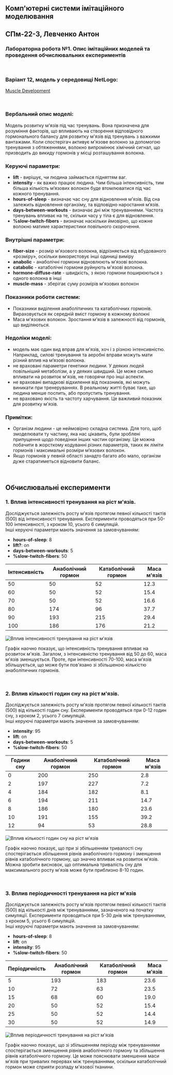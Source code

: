 ## Комп'ютерні системи імітаційного моделювання
## СПм-22-3, Левченко Антон
### Лабораторна робота №**1**. Опис імітаційних моделей та проведення обчислювальних експериментів

<br>

### Варіант 12, модель у середовищі NetLogo:
[Muscle Development](http://www.netlogoweb.org/launch#http://www.netlogoweb.org/assets/modelslib/Sample%20Models/Biology/Muscle%20Development.nlogo)

<br>

### Вербальний опис моделі:
Модель розвитку м'язів під час тренувань.  Вона призначена для розуміння факторів, що впливають на створення відповідного гормонального балансу для розвитку м'язів від тренувань з важкими вантажами.
Коли спостерігач активує м'язове волокно за допомогою тренування з обтяженнями, волокно випромінює хімічний сигнал, що призводить до викиду гормонів у місці розташування волокна.

### Керуючі параметри:
- **lift** - вирішує, чи людина займається підняттям ваг.
- **intensity** - як важко працює людина. Чим більша інтенсивність, тим більша кількість м’язових волокон буде втомлюватися під час кожного тренування.
- **hours-of-sleep** - визначає час сну для відновлення м'язів. Від сна залежить відновлення органзіму, та відповідно наростання м’язів.
- **days-between-workouts** - визначає дні між тренуваннями. Частота тренувань впливає на те, скільки часу у тіла є для відновлення.
- **%slow-twitch-fibers** - визначає наскільки ймовірно, що кожне волокно матиме характеристики повільного скорочення.
  
### Внутрішні параметри:
- **fiber-size** - розмір м'язового волокна, відрізняється від вбудованого «розміру», оскільки використовує інші одиниці виміру
- **anabolic** - анаболічні гормони відновлюють м'язові волокна.
- **catabolic** - катаболічні гормони руйнують м'язові волокна.
- **hormone-diffuse-rate** - швидкість, з якою гормони поширюються з одного волокна в інші
- **muscle-mass** - зберігає суму розмірів м'язових волокон
  
### Показники роботи системи:
- Показники виділення анаболітичних та катаболічних гормонів. Вираховується як середній вміст гормону в кожному волокні
- Маса м'язових волокон. Зростання м'язів в залежності від гормонів, що виділяються.

### Недоліки моделі:
- модель має один вид вправ для м'язів, хоч і з різною інтенсивністю. Наприклад, силові тренування та аеробні вправи можуть мати різний вплив на м’язові волокна.
- не враховані параметри генетики людини. У деяких людей повільніший метаболізм, а у деяких швидший. Це може сильно впливати на розвиток м'язів, не говорячи про інші аспекти.
- не враховані випадкові відхилення від показників, які можуть виникати при тренеруваннях. В реальному житті буває таке, що людина менше поспить, або пропустить тренування. 
- не враховано якість та частоту харчування. Це важливий показник для розвитку м'язів.

### Примітки:
- Організм людини - це неймовірно складна система. Для того, щоб змоделювати ту частину, яка нас цікавить, були зроблені припущення щодо поведінки інших частин організму. Це можна побачити в жорсткому кодуванні різних параметрів, таких як ліміти гормонів і максимальні розміри м’язових волокон.
- Якщо гормонів у певній області занадто багато або мало, організм дуже старатиметься відновити баланс.
  
<br>

## Обчислювальні експерименти

### 1. Вплив інтенсивності тренування на ріст м'язів.
Досліджується залежність росту м'язів протягом певної кількості тактів (500) від інтенсивності тренування.
Експерименти проводяться при 50-100 інтенсивності, з кроком 10, усього 6 симуляцій.  
Інші керуючі параметри мають значення за замовчуванням:
- **hours-of-sleep**: 8
- **lift?**: on
- **days-between-workouts**: 5
- **%slow-twitch-fibers**: 50

<table>
<thead>
<tr><th>Інтенсивність</th><th>Анаболічний гормон</th><th>Катаболічний гормон</th><th>Маса м'язів</th></tr>
</thead>
<tbody>
<tr><td>50</td><td>50</td><td>52</td><td>12.3</td></tr>
<tr><td>60</td><td>50</td><td>52</td><td>15.4</td></tr>
<tr><td>70</td><td>50</td><td>52</td><td>16.6</td></tr>
<tr><td>80</td><td>174</td><td>96</td><td>37.7</td></tr>
<tr><td>90</td><td>193</td><td>215</td><td>29.4</td></tr>
<tr><td>100</td><td>186</td><td>176</td><td>21.2</td></tr>
</tbody>
</table>

![Вплив інтенсивності тренування на ріст м'язів](fig1.png)

Графік наочно показує, що  інтенсивність тренування впливає на розвиток м'язів. Загалом, з інтенсивністю тренування від 50 до 60, маса м'язів зменшується. Проте, при інтенсивності 70-100, маса м'язів збільшується, що може бути пов'язано зі збільшеною кількістю анаболітичних гормонів.

<br>

### 2. Вплив кількості годин сну на ріст м'язів.
Досліджується залежність росту м'язів протягом певної кількості тактів (500) від кількості годин сну.
Експерименти проводяться при 0-12 годин сну, з кроком 2, усього 7 симуляцій.  
Інші керуючі параметри мають значення за замовчуванням:
- **intensity**: 95
- **lift**: on
- **days-between-workouts**: 5
- **%slow-twitch-fibers**: 50

<table>
<thead>
<tr><th>Години сну</th><th>Анаболічний гормон</th><th>Катаболічний гормон</th><th>Маса м'язів</th></tr>
</thead>
<tbody>
<tr><td>0</td><td>200</td><td>250</td><td>2.8</td></tr>
<tr><td>2</td><td>197</td><td>227</td><td>7.2</td></tr>
<tr><td>4</td><td>184</td><td>182</td><td>8.1</td></tr>
<tr><td>6</td><td>194</td><td>211</td><td>14.7</td></tr>
<tr><td>8</td><td>186</td><td>180</td><td>23.6</td></tr>
<tr><td>10</td><td>191</td><td>155</td><td>39.2</td></tr>
<tr><td>12</td><td>94</td><td>53</td><td>28.8</td></tr>
</tbody>
</table>

![Вплив кількості годин сну на ріст м'язів](fig2.png)

Графік наочно показує, що при зі збільшенням тривалості сну спостерігається збільшення рівнів анаболічного гормону і зменшення рівнів катаболічного гормону, що значно впливає на розвиток м'язів. Можна зробити висновок, що оптимальна тривалість сну для максимального росту м'язів може бути приблизно 8-10 годин. 

<br>



### 3. Вплив періодичності тренування на ріст м'язів
Досліджується залежність росту м'язів протягом певної кількості тактів (500) від кількості днів між тренуваннями, зазначеного на початку симуляції.
Експерименти проводяться при 5-30 днів між тренуваннями, з кроком 5, усього 6 симуляцій.  
Інші керуючі параметри мають значення за замовчуванням:
- **hours-of-sleep**: 8
- **lift**: on
- **intensity**: 95
- **%slow-twitch-fibers**: 50

<table>
<thead>
<tr><th>Періодичність</th><th>Анаболічний гормон</th><th>Катаболічний гормон</th><th>Маса м'язів</th></tr>
</thead>
<tbody>
<tr><td>5</td><td>193</td><td>183</td><td>23.6</td></tr>
<tr><td>10</td><td>72</td><td>63</td><td>23.5</td></tr>
<tr><td>15</td><td>68</td><td>60</td><td>19.0</td></tr>
<tr><td>20</td><td>50</td><td>52</td><td>15.4</td></tr>
<tr><td>25</td><td>50</td><td>52</td><td>14.4</td></tr>
<tr><td>30</td><td>50</td><td>52</td><td>14.9</td></tr>
</tbody>
</table>

![Вплив періодичності тренування на ріст м'язів](fig3.png)

Графік наочно показує, що зі збільшенням періоду між тренуваннями спостерігається зменшення рівнів анаболічного гормону та збільшення рівнів катаболічного гормону. Це може пояснювати зменшення маси м'язів при тривалих перервах між тренуваннями, оскільки катаболічний гормон може сприяти розпаду м'язової тканини.
